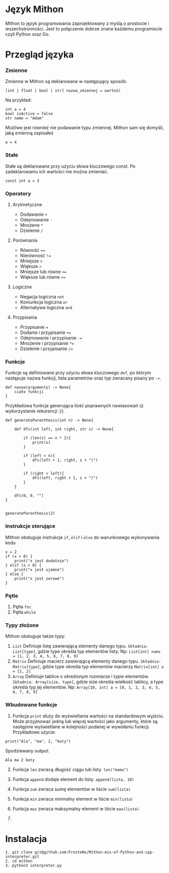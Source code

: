 # Język Mithon

Mithon to język programowania zaprojektowany z myślą o prostocie i wszechstronności. Jest to połączenie dobrze znane każdemu programiscie czyli Python oraz Go.

# Przegląd języka

### Zmienne
Zmienne w Mithon są deklarowane w następujący sposób:
```
[int | float | bool | str] nazwa_zmiennej = wartość
```
Na przykład:
```
int a = 4
bool isActive = false
str name = "Adam"
```
Możliwe jest również nie podawanie typu zmiennej. Mithon sam się domyśli, jaką zmienną zapisałeś
```
a = 4
```

### Stałe

Stałe są deklarowane przy użyciu słowa kluczowego const. Po zadeklarowaniu ich wartości nie można zmieniać.

```
const int a = 3
```
### Operatory
1. Arytmetyczne
    - Dodawanie ``` + ```
    - Odejmowanie ``` - ```
    - Mnożene ``` * ```
    - Dzielenie ``` / ```
2. Porównania
    - Równość ``` == ```
    - Nierówność ``` !=  ```
    - Mniejsze ``` < ```
    - Większe ``` > ```
    - Mniejsze lub równe ``` <= ```
    - Większe lub równe ``` >= ```
3. Logiczne
    - Negacja logiczna ```not```
    - Koniunkcja logiczna ```or```
    - Alternatywa logiczna ```and```

4. Przypisania
    - Przypisanie ``` = ```
    - Dodanie i przypisanie ```+=```
    - Odejmowanie i przypisanie ```-=```
    - Mnożenie i przypisanie ```*=```
    - Dzielenie i przypisanie ```/=```

### Funkcje 

Funkcje są definiowane przy użyciu słowa kluczowego ```def```, po którym następuje nazwa funkcji, lista parametrów oraz typ zwracany pisany po ``` -> ```.

```
def nazwa(argumenty) -> None{
    ciało funkcji
}
```
Przykładowa funkcja generująca ilość poprawnych nawiasowań (z wykorzystanie rekurencji :)):

```
def generateParenthesis(int n) -> None{

    def dfs(int left, int right, str s) -> None{

        if (len(s) == n * 2){
            print(s)
        }
			
		if (left < n){
			dfs(left + 1, right, s + "(")
        }

		if (right < left){
            dfs(left, right + 1, s + ")")
        }
    }
		
	dfs(0, 0, "")
}
	

generateParenthesis(2)
```

### Instrukcje sterujące

Mithon obsługuje instrukcje ```if```, ```elif``` i ```else``` do warunkowego wykonywania kodu

```
x = 2
if (x > 0) {
    print("x jest dodatnie")
} elif (x < 0) {
    print("x jest ujemne")
} else {
    print("x jest zerowe")
}

```
### Pętle

1. Pętla ```for```. 
2. Pętla ```while```


### Typy złożone

Mithon obsługuje także typy:
1. ```List``` Definiuje listę zawierającą elementy danego typu. ```Składnia: List[type]```, gdzie type określa typ elementów listy. Np:
```List[int] nums = [1, 2, 3, 4, 5, 6, 7, 8, 9]```
2. ```Matrix``` Definiuje macierz zawierającą elementy danego typu. ```Składnia: Matrix[type]```, gdzie type określa typ elementów macierzy
```Matrix[int] a = [1, 2]```
3. ```Array``` Definiuje tablice o określonym rozmiarze i typie elementów. ```Składnia: Array[size, type]```, gdzie size określa wielkość tablicy, a type określa typ jej elementów. Np:
```Array[10, int] a = [0, 1, 2, 3, 4, 5, 6, 7, 8, 9]```

### Wbudowane funkcje 

1. Funkcja ```print``` służy do wyświetlania wartości na standardowym wyjściu. Może przyjmować jedną lub więcej wartości jako argumenty, które są następnie wyświetlane w kolejności podanej w wywołaniu funkcji.
Przykładowe użycie:
```
print("Ala", "ma", 2, "koty")
```
Spodziewany output:
```
Ala ma 2 koty
```
2. Funkcja ```len``` zwracą długość ciągu lub listy. ```len("mama")```
3. Funkcja ```append```  dodaje element do listy. ```append(lista, 10)```
4. Funkcja ```sum``` zwraca sumę elementów w liście ```sum(lista)```
5. Funkcja ```min``` zwraca minmalny element w liście ```min(lista)```
6. Funkcja ```maz``` zwraca maksymalny element w liście ```max(lista)```

7. 

# Instalacja
```
1. git clone git@github.com:FrosteNx/Mithon-mix-of-Python-and-cpp-interpreter.git
2. cd mithon
3. python3 interpreter.py
```
